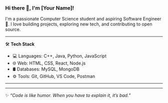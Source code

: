 ### Hi there 👋, I'm [Your Name]!

I'm a passionate Computer Science student and aspiring Software Engineer 🚀. I love building projects, exploring new tech, and contributing to open source.

---

🛠️ **Tech Stack**  
- 💻 Languages: C++, Java, Python, JavaScript  
- 🌐 Web: HTML, CSS, React, Node.js  
- 🛢️ Databases: MySQL, MongoDB  
- ⚙️ Tools: Git, GitHub, VS Code, Postman

---


---

✨ _“Code is like humor. When you have to explain it, it’s bad.”_
